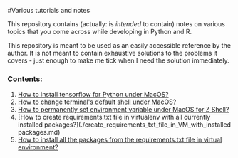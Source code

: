 #Various tutorials and notes

This repository contains (actually: is *intended* to contain) notes on various topics that you come across while developing in Python and R.


This repository is meant to be used as an easily accessible reference by the author. It is not meant to contain exhaustive solutions to the problems it covers - just enough to make me tick when I need the solution immediately.


### Contents:

1. [How to install tensorflow for Python under MacOS?](./install_tensorflow_under_macos.md)
2. [How to change terminal's default shell under MacOS?](change_default_shell_in_terminal_under_macos.md)
3. [How to permanently set environment variable under MacOS for Z Shell?](permanently_set_environment_variable_under_macos_for_zrc_shell.md)
4. [How to create requirements.txt file in virtualenv with all currently installed packages?](./create_requirements_txt_file_in_VM_with_installed packages.md)
5. [How to install all the packages from the requirements.txt file in virtual environment?](install_packages_listed_in_requirements_txt.md)
